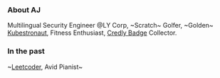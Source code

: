 ### About AJ
Multilingual Security Engineer @LY Corp, ~Scratch~ Golfer, ~Golden~ [Kubestronaut](https://www.cncf.io/training/kubestronaut/?_sft_lf-country=kr), Fitness Enthusiast, [Credly Badge](https://www.credly.com/users/mlajkim/badges) Collector.

### In the past
~[Leetcoder](https://leetcode.com/u/mlajkim/), Avid Pianist~
